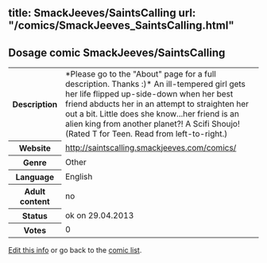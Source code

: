 title: SmackJeeves/SaintsCalling
url: "/comics/SmackJeeves_SaintsCalling.html"
---
Dosage comic SmackJeeves/SaintsCalling
-----------------------------------------

<p id="msg"></p>
<script type="text/javascript">
if (window.location.search === '?edit_info_mail=sent_ok') {
  var elem = document.getElementById("msg");
  elem.innerHTML = 'Edited information sucessfully sent for review, which is usually done daily. Thanks!';
  elem.className = 'ok';
}
</script>
<table class="comicinfo">
<tr>
<th>Description</th><td>*Please go to the &quot;About&quot; page for a full description. Thanks :)* An ill-tempered girl gets her life flipped up-side-down when her best friend abducts her in an attempt to straighten her out a bit. Little does she know...her friend is an alien king from another planet?! A Scifi Shoujo! (Rated T for Teen. Read from left-to-right.)</td>
</tr>
<tr>
<th>Website</th><td><a href="http://saintscalling.smackjeeves.com/comics/">http://saintscalling.smackjeeves.com/comics/</a></td>
</tr>
<tr>
<th>Genre</th><td>Other</td>
</tr>
<tr>
<th>Language</th><td>English</td>
</tr>
<tr>
<th>Adult content</th><td>no</td>
</tr>
<tr>
<th>Status</th><td>ok on 29.04.2013</td>
</tr>
<tr>
<th>Votes</th><td>0</td>
</tr>
</table>

[Edit this info](SmackJeeves_SaintsCalling_edit.html) or go back to the [comic list](../comic-index.html).
